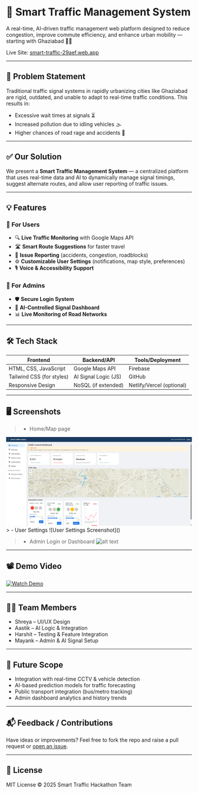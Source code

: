 # 🚦 Smart Traffic Management System

A real-time, AI-driven traffic management web platform designed to reduce congestion, improve commute efficiency, and enhance urban mobility — starting with Ghaziabad 🚗💡

Live Site: [smart-traffic-29aef.web.app](https://smart-traffic-29aef.web.app/)

---

## 📌 Problem Statement

Traditional traffic signal systems in rapidly urbanizing cities like Ghaziabad are rigid, outdated, and unable to adapt to real-time traffic conditions. This results in:

- Excessive wait times at signals ⏳  
- Increased pollution due to idling vehicles 🌫️  
- Higher chances of road rage and accidents 🚧  

---

## ✅ Our Solution

We present a **Smart Traffic Management System** — a centralized platform that uses real-time data and AI to dynamically manage signal timings, suggest alternate routes, and allow user reporting of traffic issues.

---

## 💡 Features

### 👤 For Users
- 🔍 **Live Traffic Monitoring** with Google Maps API  
- 🛣️ **Smart Route Suggestions** for faster travel  
- 🚧 **Issue Reporting** (accidents, congestion, roadblocks)  
- ⚙️ **Customizable User Settings** (notifications, map style, preferences)  
- 🎙️ **Voice & Accessibility Support**  

### 🔐 For Admins
- 🛡️ **Secure Login System**  
- 🧠 **AI-Controlled Signal Dashboard**  
- 📊 **Live Monitoring of Road Networks**

---

## 🛠️ Tech Stack

| Frontend  | Backend/API | Tools/Deployment |
|-----------|-------------|------------------|
| HTML, CSS, JavaScript | Google Maps API | Firebase |
| Tailwind CSS (for styles) | AI Signal Logic (JS) | GitHub |
| Responsive Design | NoSQL (if extended) | Netlify/Vercel (optional) |

---

## 🖥️ Screenshots

> - Home/Map page  
<img src="main/Screenshot 2025-04-04 150612.png">
> - User Settings
![User Settings Screenshot](<Screenshot 2025-04-04 150726.png>)

> - Admin Login or Dashboard 
![alt text](<Screenshot 2025-04-04 150747.png>)

---

## 📽️ Demo Video

[![Watch Demo](https://img.shields.io/badge/Watch%20Demo-YouTube-red)](https://your-demo-link.com)

---

## 👨‍💻 Team Members

- Shreya – UI/UX Design  
- Aastik – AI Logic & Integration  
- Harshit – Testing & Feature Integration  
- Mayank – Admin & AI Signal Setup  

---

## 🧠 Future Scope

- Integration with real-time CCTV & vehicle detection  
- AI-based prediction models for traffic forecasting  
- Public transport integration (bus/metro tracking)  
- Admin dashboard analytics and history trends

---

## 📬 Feedback / Contributions

Have ideas or improvements? Feel free to fork the repo and raise a pull request or [open an issue](https://github.com/your-repo/issues).

---

## 📄 License

MIT License © 2025 Smart Traffic Hackathon Team